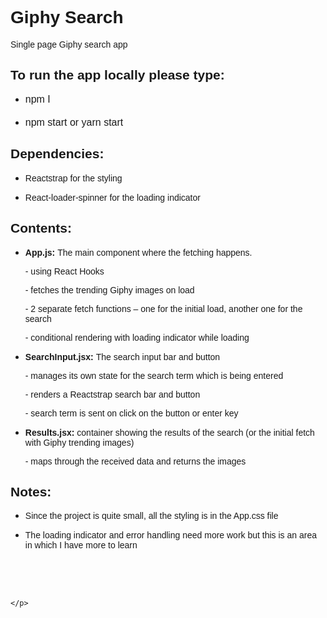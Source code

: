 <!DOCTYPE HTML PUBLIC "-//W3C//DTD HTML 4.0 Transitional//EN">
<html>
<body lang="en-US" dir="ltr">
<div id="readme" dir="ltr">
	<h1><a name="user-content-create-react-app--"></a><font face="albany, sans-serif">Giphy
	Search </font>
	</h1>
	<p><font face="albany, sans-serif">Single page Giphy search app</font></p>
	<h2 class="western"><font face="albany, sans-serif">To run the app
	locally please type:</font></h2>
	<ul>
		<li/>
<pre class="western" style="margin-bottom: 0.2in"><font face="albany, sans-serif"><font size="3" style="font-size: 12pt">npm I </font></font></pre>
		<li/>
<pre class="western" style="margin-bottom: 0.2in"><font face="albany, sans-serif"><font size="3" style="font-size: 12pt">npm start or yarn start</font></font></pre>
	</ul>
	<h2 class="western"><font face="albany, sans-serif">Dependencies:</font></h2>
	<ul>
		<li/>
<p><font face="albany, sans-serif">Reactstrap for the styling</font></p>
		<li/>
<p><font face="albany, sans-serif">React-loader-spinner for
		the loading indicator</font></p>
	</ul>
	<h2 class="western"><font face="albany, sans-serif">Contents:</font></h2>
	<ul>
		<li/>
<p><strong><font face="albany, sans-serif">App.js:</font></strong>
		<font face="albany, sans-serif">The main component where the
		fetching happens. </font>
		</p>
		<p><font face="albany, sans-serif">- using React Hooks</font></p>
		<p><font face="albany, sans-serif">- fetches the trending Giphy
		images on load</font></p>
		<p><font face="albany, sans-serif">- 2 separate fetch functions –
		one for the initial load, another one for the search</font></p>
		<p><font face="albany, sans-serif">- conditional rendering with
		loading indicator while loading </font>
		</p>
		<li/>
<p><strong><font face="albany, sans-serif">SearchInput.jsx:</font></strong>
		<font face="albany, sans-serif">The search input bar and button</font></p>
		<p><font face="albany, sans-serif">- manages its own state for the
		search term which is being entered</font></p>
		<p><font face="albany, sans-serif">- renders a Reactstrap search
		bar and button</font></p>
		<p><font face="albany, sans-serif">- search term is sent on click
		on the button or enter key</font></p>
		<li/>
<p><strong><font face="albany, sans-serif">Results.jsx:</font></strong>
		<font face="albany, sans-serif">container showing the results of
		the search (or the initial fetch with Giphy trending images)</font></p>
		<p><font face="albany, sans-serif">- maps through the received data
		and returns the images</font></p>
	</ul>
	<h2 class="western"><font face="albany, sans-serif">Notes:</font></h2>
	<ul>
		<li/>
<p><font face="albany, sans-serif">Since the project is quite
		small, all the styling is in the App.css file</font></p>
		<li/>
<p><font face="albany, sans-serif">The loading indicator and
		error handling need more work but this is an area in which I have
		more to learn</font></p>
	</ul>
	<p><font face="albany, sans-serif"><br/>
</font><br/>
<br/>

	</p>
</div>
</body>
</html>
